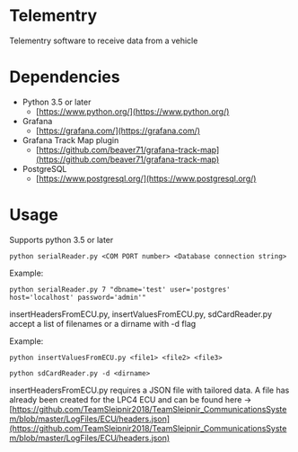 # Telementry
Telementry software to receive data from a vehicle

# Dependencies
* Python 3.5 or later
    * [https://www.python.org/](https://www.python.org/)
* Grafana
    * [https://grafana.com/](https://grafana.com/)
* Grafana Track Map plugin
	* [https://github.com/beaver71/grafana-track-map](https://github.com/beaver71/grafana-track-map)
* PostgreSQL
    * [https://www.postgresql.org/](https://www.postgresql.org/)

# Usage
Supports python 3.5 or later

`python serialReader.py <COM PORT number> <Database connection string>`

Example:

`python serialReader.py 7 "dbname='test' user='postgres' host='localhost' password='admin'"`

insertHeadersFromECU.py, insertValuesFromECU.py, sdCardReader.py accept a list of filenames or a dirname with -d flag

Example:

`python insertValuesFromECU.py <file1> <file2> <file3>`

`python sdCardReader.py -d <dirname>`

insertHeadersFromECU.py requires a JSON file with tailored data. A file has already been created for the LPC4 ECU and can be found here ->
[https://github.com/TeamSleipnir2018/TeamSleipnir_CommunicationsSystem/blob/master/LogFiles/ECU/headers.json](https://github.com/TeamSleipnir2018/TeamSleipnir_CommunicationsSystem/blob/master/LogFiles/ECU/headers.json)
